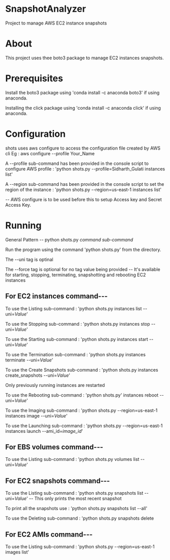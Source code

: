 # SnapshotAnalyzer
Project to manage AWS EC2 instance snapshots

# About

This project uses thee boto3 package to manage EC2 instances snapshots.

# Prerequisites

Install the boto3 package using  'conda install -c anaconda boto3' if using anaconda.

Installing the click package using 'conda install -c anaconda click' if using anaconda.

# Configuration

shots uses aws configure to access the configuration file created by AWS cli
Eg : aws configure --profile Your_Name

A --profile sub-command has been provided in the console script to configure AWS profile : 'python shots.py --profile=Sidharth_Gulati instances list'

A --region sub-command has been provided in the console script to set the region of the instance : 'python shots.py --region=us-east-1 instances list'

-- AWS configure is to be used before this to setup Access key and Secret Access Key.

# Running

General Pattern -- python shots.py *command* *sub-command*

Run the program using the command 'python shots.py' from the directory.

The --uni tag is optinal

The --force tag is optional for no tag value being provided -- It's available for starting, stopping, terminating, snapshotting and rebooting EC2 instances

## For EC2 instances command--- 

To use the Listing sub-command : 'python shots.py instances list --uni=*Value*'

To use the Stopping sub-command : 'python shots.py instances stop --uni=*Value*'

To use the Starting sub-command : 'python shots.py instances start --uni=*Value*'

To use the Termination sub-command : 'python shots.py instances terminate --uni=*Value*'

To use the Create Snapshots sub-command : 'python shots.py instances create_snapshots --uni=*Value*'

Only previously running instances are restarted

To use the Rebooting sub-command : 'python shots.py' instances reboot --uni=*Value*'

To use the Imaging sub-command : 'python shots.py --region=us-east-1 instances image --uni=*Value*'

To use the Launching sub-command : 'python shots.py --region=us-east-1 instances launch --ami_id=*image_id*'

## For EBS volumes command---

To use the Listing sub-command : 'python shots.py volumes list --uni=*Value*'

## For EC2 snapshots command---

To use the Listing sub-command : 'python shots.py snapshots list --uni=*Value*' -- This only prints the most recent snapshot

To print all the snapshots use : 'python shots.py snapshots list --all'

To use the Deleting sub-command : 'python shots.py snapshots delete

## For EC2 AMIs command---

To use the Listing sub-command : 'python shots.py --region=us-east-1 images list'